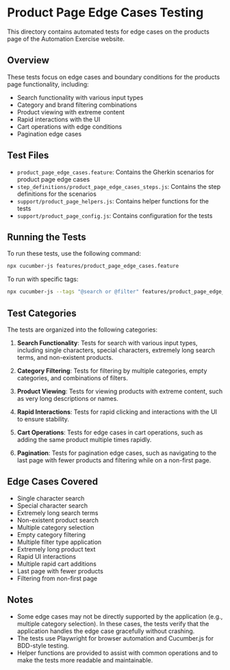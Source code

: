 # Product Page Edge Cases Testing

This directory contains automated tests for edge cases on the products page of the Automation Exercise website.

## Overview

These tests focus on edge cases and boundary conditions for the products page functionality, including:

- Search functionality with various input types
- Category and brand filtering combinations
- Product viewing with extreme content
- Rapid interactions with the UI
- Cart operations with edge conditions
- Pagination edge cases

## Test Files

- `product_page_edge_cases.feature`: Contains the Gherkin scenarios for product page edge cases
- `step_definitions/product_page_edge_cases_steps.js`: Contains the step definitions for the scenarios
- `support/product_page_helpers.js`: Contains helper functions for the tests
- `support/product_page_config.js`: Contains configuration for the tests

## Running the Tests

To run these tests, use the following command:

```bash
npx cucumber-js features/product_page_edge_cases.feature
```

To run with specific tags:

```bash
npx cucumber-js --tags "@search or @filter" features/product_page_edge_cases.feature
```

## Test Categories

The tests are organized into the following categories:

1. **Search Functionality**: Tests for search with various input types, including single characters, special characters, extremely long search terms, and non-existent products.

2. **Category Filtering**: Tests for filtering by multiple categories, empty categories, and combinations of filters.

3. **Product Viewing**: Tests for viewing products with extreme content, such as very long descriptions or names.

4. **Rapid Interactions**: Tests for rapid clicking and interactions with the UI to ensure stability.

5. **Cart Operations**: Tests for edge cases in cart operations, such as adding the same product multiple times rapidly.

6. **Pagination**: Tests for pagination edge cases, such as navigating to the last page with fewer products and filtering while on a non-first page.

## Edge Cases Covered

- Single character search
- Special character search
- Extremely long search terms
- Non-existent product search
- Multiple category selection
- Empty category filtering
- Multiple filter type application
- Extremely long product text
- Rapid UI interactions
- Multiple rapid cart additions
- Last page with fewer products
- Filtering from non-first page

## Notes

- Some edge cases may not be directly supported by the application (e.g., multiple category selection). In these cases, the tests verify that the application handles the edge case gracefully without crashing.
- The tests use Playwright for browser automation and Cucumber.js for BDD-style testing.
- Helper functions are provided to assist with common operations and to make the tests more readable and maintainable.